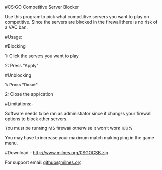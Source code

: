 #CS:GO Competitive Server Blocker

Use this program to pick what competitive servers you want to play on competitive. Since the servers are blocked in the firewall there is no risk of a VAC ban.

#Usage:

#Blocking

1: Click the servers you want to play

2: Press "Apply"

#Unblocking

1: Press "Reset"

2: Close the application


#Limitations:-

Software needs to be ran as administrator since it changes your firewall options to block other servers.

You must be running MS firewall otherwise it won't work 100%

You may have to increase your maximum match making ping in the game menu.

#Download - http://www.milnes.org/CSGOCSB.zip

For support email: github@milnes.org
